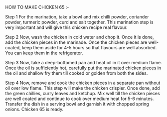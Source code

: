 HOW TO MAKE CHICKEN 65 :-

Step 1
For the marination, take a bowl and mix chilli powder, coriander powder, turmeric powder, curd and salt together. This marination step is very important and will give this chicken recipe real flavour.

Step 2 
Now, wash the chicken in cold water and chop it. Once it is done, add the chicken pieces in the marinade. Once the chicken pieces are well-coated, keep them aside for 4-5 hours so that flavours are well absorbed. You can keep them in the refrigerator.

Step 3 
Now, take a deep-bottomed pan and heat oil in it over medium flame. Once the oil is sufficiently hot, carefully put the marinated chicken pieces in the oil and shallow fry them till cooked or golden from both the sides.

Step 4
Now, remove and cook the chicken pieces in a separate pan without oil over low flame. This step will make the chicken crispier. Once done, add the green chillies, curry leaves and ketchup. Mix well till the chicken pieces are well coated and continue to cook over medium heat for 5-6 minutes. Transfer the dish in a serving bowl and garnish it with chopped spring onions. Chicken 65 is ready.

